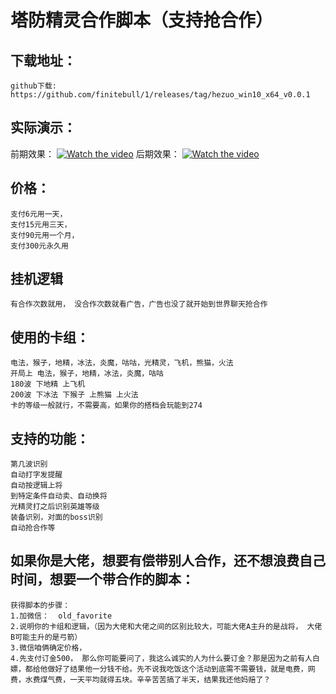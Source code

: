 塔防精灵合作脚本（支持抢合作）
==========================

下载地址：
---------------
    github下载:    https://github.com/finitebull/1/releases/tag/hezuo_win10_x64_v0.0.1

实际演示：
--------------
前期效果：
[![Watch the video](https://i2.hdslb.com/bfs/archive/303a4497cf6b431703f5ff5498ceb5f85a0ad042.jpg@320w_200h)](https://www.bilibili.com/video/BV1RK411174f/)
后期效果：
[![Watch the video](https://i2.hdslb.com/bfs/archive/303a4497cf6b431703f5ff5498ceb5f85a0ad042.jpg@320w_200h)](https://www.bilibili.com/video/BV1Yd4y1777t/?vd_source=42cda5a0c779ca6427c28a9c9ebe5c78)

价格：
-------------
    支付6元用一天，
    支付15元用三天，
    支付90元用一个月，
    支付300元永久用
  
挂机逻辑
------------------
    有合作次数就用， 没合作次数就看广告，广告也没了就开始到世界聊天抢合作

使用的卡组：
------------------
    电法，猴子，地精，冰法，炎魔，咕咕，光精灵，飞机，熊猫，火法
    开局上 电法，猴子，地精，冰法，炎魔，咕咕
    180波 下地精 上飞机
    200波 下冰法 下猴子 上熊猫 上火法
    卡的等级一般就行，不需要高，如果你的搭档会玩能到274

支持的功能：
----------------
    第几波识别
    自动打字发提醒
    自动按逻辑上将
    到特定条件自动卖、自动换将
    光精灵打之后识别英雄等级
    装备识别，对面的boss识别
    自动抢合作等

如果你是大佬，想要有偿带别人合作，还不想浪费自己时间，想要一个带合作的脚本：
----------------------------------------
    获得脚本的步骤：
    1.加微信：  old_favorite
    2.说明你的卡组和逻辑，（因为大佬和大佬之间的区别比较大，可能大佬A主升的是战将， 大佬B可能主升的是弓箭）
    3.微信咱俩确定价格，
    4.先支付订金500， 那么你可能要问了，我这么诚实的人为什么要订金？那是因为之前有人白嫖，都给他做好了结果他一分钱不给。先不说我吃饭这个活动到底需不需要钱，就是电费，网费，水费煤气费，一天平均就得五块。辛辛苦苦搞了半天，结果我还他妈赔了？
